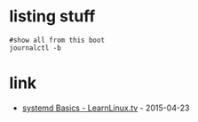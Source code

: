 # listing stuff

```
#show all from this boot
journalctl -b
```

# link

* [systemd Basics - LearnLinux.tv](https://www.youtube.com/watch?v=AtEqbYTLHfs) - 2015-04-23
